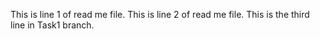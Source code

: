This is line 1 of read me file. 
This is line 2 of read me file. 
This is the third line in Task1 branch. 
